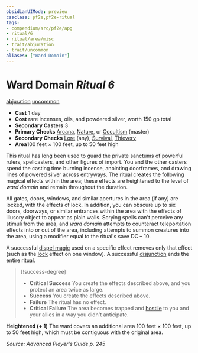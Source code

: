 ```yaml
---
obsidianUIMode: preview
cssclass: pf2e,pf2e-ritual
tags:
- compendium/src/pf2e/apg
- ritual/6
- ritual/area/misc
- trait/abjuration
- trait/uncommon
aliases: ["Ward Domain"]
---
```

# Ward Domain *Ritual 6*  
[abjuration](../../../Rules/traits/abjuration.md)  [uncommon](../../../Rules/traits/uncommon.md)  

- **Cast** 1 day
- **Cost** rare incenses, oils, and powdered silver, worth 150 gp total
- **Secondary Casters** 3
- **Primary Checks** [Arcana](../../skills.md#Arcana), [Nature](../../skills.md#Nature), or [Occultism](../../skills.md#Occultism) (master)
- **Secondary Checks** [Lore](../../skills.md#Lore) (any), [Survival](../../skills.md#Survival), [Thievery](../../skills.md#Thievery)
- **Area**100 feet × 100 feet, up to 50 feet high

This ritual has long been used to guard the private sanctums of powerful rulers, spellcasters, and other figures of import. You and the other casters spend the casting time burning incense, anointing doorframes, and drawing lines of powered silver across entryways. The ritual creates the following magical effects within the area; these effects are heightened to the level of _ward domain_ and remain throughout the duration.

All gates, doors, windows, and similar apertures in the area (if any) are locked, with the effects of lock. In addition, you can obscure up to six doors, doorways, or similar entrances within the area with the effects of illusory object to appear as plain walls. Scrying spells can't perceive any stimuli from the area, and _ward domain_ attempts to counteract teleportation effects into or out of the area, including attempts to summon creatures into the area, using a modifier equal to the ritual's save DC – 10.

A successful [dispel magic](../dispel-magic.md) used on a specific effect removes only that effect (such as the [lock](../lock.md) effect on one window). A successful [disjunction](../disjunction.md) ends the entire ritual.

> [!success-degree] 
> - **Critical Success** You create the effects described above, and you protect an area twice as large.
> - **Success** You create the effects described above.
> - **Failure** The ritual has no effect.
> - **Critical Failure** The area becomes trapped and [hostile](../../../Rules/conditions.md#Hostile) to you and your allies in a way you didn't anticipate.

**Heightened (+ 1)** The ward covers an additional area 100 feet × 100 feet, up to 50 feet high, which must be contiguous with the original area.

*Source: Advanced Player's Guide p. 245*